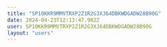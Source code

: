 ```yaml
---
title: "SP10KKR9MMVTRXP2Z1R2G3XJ64DBKWDGADW28B90G"
date: 2024-04-23T12:13:47.902Z
user: SP10KKR9MMVTRXP2Z1R2G3XJ64DBKWDGADW28B90G
layout: "users"
---
```

    